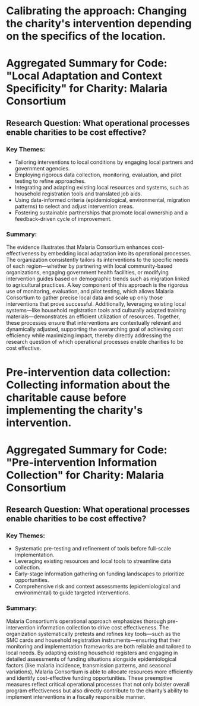 # Calibrating the approach: Changing the charity's intervention depending on the specifics of the location.
# Aggregated Summary for Code: "Local Adaptation and Context Specificity" for Charity: Malaria Consortium

## Research Question: What operational processes enable charities to be cost effective?

### Key Themes:
- Tailoring interventions to local conditions by engaging local partners and government agencies.
- Employing rigorous data collection, monitoring, evaluation, and pilot testing to refine approaches.
- Integrating and adapting existing local resources and systems, such as household registration tools and translated job aids.
- Using data-informed criteria (epidemiological, environmental, migration patterns) to select and adjust intervention areas.
- Fostering sustainable partnerships that promote local ownership and a feedback-driven cycle of improvement.

### Summary:
The evidence illustrates that Malaria Consortium enhances cost-effectiveness by embedding local adaptation into its operational processes. The organization consistently tailors its interventions to the specific needs of each region—whether by partnering with local community-based organizations, engaging government health facilities, or modifying intervention guides based on demographic trends such as migration linked to agricultural practices. A key component of this approach is the rigorous use of monitoring, evaluation, and pilot testing, which allows Malaria Consortium to gather precise local data and scale up only those interventions that prove successful. Additionally, leveraging existing local systems—like household registration tools and culturally adapted training materials—demonstrates an efficient utilization of resources. Together, these processes ensure that interventions are contextually relevant and dynamically adjusted, supporting the overarching goal of achieving cost efficiency while maximizing impact, thereby directly addressing the research question of which operational processes enable charities to be cost effective.

# Pre-intervention data collection: Collecting information about the charitable cause before implementing the charity's intervention.
# Aggregated Summary for Code: "Pre-intervention Information Collection" for Charity: Malaria Consortium

## Research Question: What operational processes enable charities to be cost effective?

### Key Themes:
- Systematic pre-testing and refinement of tools before full-scale implementation.
- Leveraging existing resources and local tools to streamline data collection.
- Early-stage information gathering on funding landscapes to prioritize opportunities.
- Comprehensive risk and context assessments (epidemiological and environmental) to guide targeted interventions.

### Summary:
Malaria Consortium’s operational approach emphasizes thorough pre-intervention information collection to drive cost effectiveness. The organization systematically pretests and refines key tools—such as the SMC cards and household registration instruments—ensuring that their monitoring and implementation frameworks are both reliable and tailored to local needs. By adapting existing household registers and engaging in detailed assessments of funding situations alongside epidemiological factors (like malaria incidence, transmission patterns, and seasonal variations), Malaria Consortium is able to allocate resources more efficiently and identify cost-effective funding opportunities. These preemptive measures reflect critical operational processes that not only bolster overall program effectiveness but also directly contribute to the charity’s ability to implement interventions in a fiscally responsible manner.